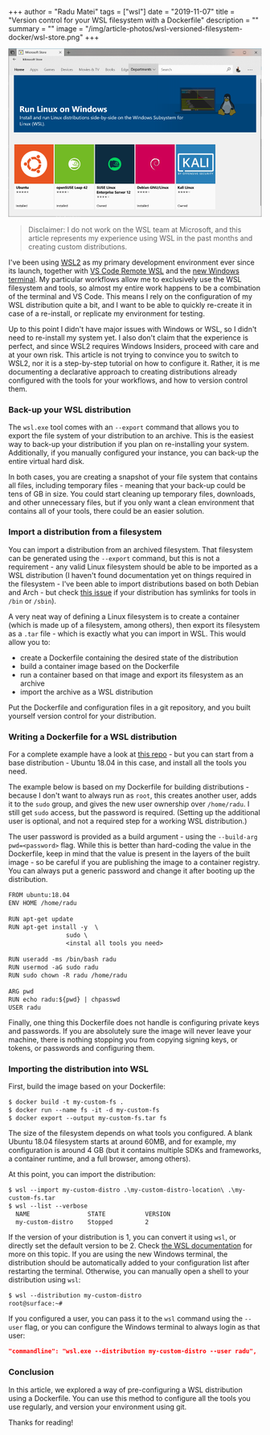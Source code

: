 +++
author = "Radu Matei"
tags = ["wsl"]
date = "2019-11-07"
title = "Version control for your WSL filesystem with a Dockerfile"
description = ""
summary = ""
image = "/img/article-photos/wsl-versioned-filesystem-docker/wsl-store.png"
+++

![](/img/article-photos/wsl-versioned-filesystem-docker/wsl-store.png)

> Disclaimer: I do not work on the WSL team at Microsoft, and this article represents my experience using WSL in the past months and creating custom distributions.

I've been using [WSL2][install-wsl2] as my primary development environment ever since its launch, together with [VS Code Remote WSL][remote-wsl] and the [new Windows terminal][terminal]. My particular workflows allow me to exclusively use the WSL filesystem and tools, so almost my entire work happens to be a combination of the terminal and VS Code. This means I rely on the configuration of my WSL distribution quite a bit, and I want to be able to quickly re-create it in case of a re-install, or replicate my environment for testing.

Up to this point I didn't have major issues with Windows or WSL, so I didn't need to re-install my system yet. I also don't claim that the experience is perfect, and since WSL2 requires Windows Insiders, proceed with care and at your own risk. This article is not trying to convince you to switch to WSL2, nor it is a step-by-step tutorial on how to configure it. Rather, it is me documenting a declarative approach to creating distributions already configured with the tools for your workflows, and how to version control them.

### Back-up your WSL distribution

The `wsl.exe` tool comes with an `--export` command that allows you to export the file system of your distribution to an archive. This is the easiest way to back-up your distribution if you plan on re-installing your system. Additionally, if you manually configured your instance, you can back-up the entire virtual hard disk.

In both cases, you are creating a snapshot of your file system that contains all files, including temporary files - meaning that your back-up could be tens of GB in size. You could start cleaning up temporary files, downloads, and other unnecessary files, but if you only want a clean environment that contains all of your tools, there could be an easier solution.

### Import a distribution from a filesystem

You can import a distribution from an archived filesystem. That filesystem can be generated using the `--export` command, but this is not a requirement - any valid Linux filesystem should be able to be imported as a WSL distribution (I haven't found documentation yet on things required in the filesystem - I've been able to import distributions based on both Debian and Arch - but check [this issue][wsl-symlink-issue] if your distribution has symlinks for tools in `/bin` or `/sbin`).

A very neat way of defining a Linux filesystem is to create a container (which is made up of a filesystem, among others), then export its filesystem as a `.tar` file - which is exactly what you can import in WSL. This would allow you to:

- create a Dockerfile containing the desired state of the distribution
- build a container image based on the Dockerfile
- run a container based on that image and export its filesystem as an archive
- import the archive as a WSL distribution

Put the Dockerfile and configuration files in a git repository, and you built yourself version control for your distribution.

### Writing a Dockerfile for a WSL distribution

For a complete example have a look at [this repo][dockerfile] - but you can start from a base distribution - Ubuntu 18.04 in this case, and install all the tools you need.

The example below is based on my Dockerfile for building distributions - because I don't want to always run as `root`, this creates another user, adds it to the `sudo` group, and gives the new user ownership over `/home/radu`. I still get `sudo` access, but the password is required. (Setting up the additional user is optional, and not a required step for a working WSL distribution.)

The user password is provided as a build argument - using the `--build-arg pwd=<password>` flag. While this is better than hard-coding the value in the Dockerfile, keep in mind that the value is present in the layers of the built image - so be careful if you are publishing the image to a container registry. You can always put a generic password and change it after booting up the distribution.

```
FROM ubuntu:18.04
ENV HOME /home/radu

RUN apt-get update
RUN apt-get install -y  \
                sudo \
                <instal all tools you need>

RUN useradd -ms /bin/bash radu
RUN usermod -aG sudo radu
RUN sudo chown -R radu /home/radu

ARG pwd
RUN echo radu:${pwd} | chpasswd
USER radu
```

Finally, one thing this Dockerfile does not handle is configuring private keys and passwords. If you are absolutely sure the image will never leave your machine, there is nothing stopping you from copying signing keys, or tokens, or passwords and configuring them.

### Importing the distribution into WSL

First, build the image based on your Dockerfile:

```shell
$ docker build -t my-custom-fs .
$ docker run --name fs -it -d my-custom-fs
$ docker export --output my-custom-fs.tar fs
```

The size of the filesystem depends on what tools you configured. A blank Ubuntu 18.04 filesystem starts at around 60MB, and for example, my configuration is around 4 GB (but it contains multiple SDKs and frameworks, a container runtime, and a full browser, among others).

At this point, you can import the distribution:

```shell
$ wsl --import my-custom-distro .\my-custom-distro-location\ .\my-custom-fs.tar
$ wsl --list --verbose
  NAME                STATE           VERSION
  my-custom-distro    Stopped         2
```

If the version of your distribution is 1, you can convert it using `wsl`, or directly set the default version to be 2. Check [the WSL documentation][set-default] for more on this topic.
If you are using the new Windows terminal, the distribution should be automatically added to your configuration list after restarting the terminal. Otherwise, you can manually open a shell to your distribution using `wsl`:

```shell
$ wsl --distribution my-custom-distro
root@surface:~#
```

If you configured a user, you can pass it to the `wsl` command using the `--user` flag, or you can configure the Windows terminal to always login as that user:

```json
"commandline": "wsl.exe --distribution my-custom-distro --user radu",
```

### Conclusion

In this article, we explored a way of pre-configuring a WSL distribution using a Dockerfile. You can use this method to configure all the tools you use regularly, and version your environment using git.

Thanks for reading!

[install-wsl2]: https://docs.microsoft.com/en-us/windows/wsl/wsl2-install
[terminal]: https://github.com/microsoft/terminal
[remote-wsl]: https://code.visualstudio.com/docs/remote/wsl
[backup-discussion]: https://github.com/microsoft/WSL/issues/2955
[export-article]: https://winaero.com/blog/export-import-wsl-linux-distro-windows-10/
[docker-export]: https://docs.docker.com/engine/reference/commandline/export/
[wsl-symlink-issue]: https://github.com/microsoft/WSL/issues/4371#issuecomment-521107556
[dockerfile]: https://github.com/radu-matei/dotfiles/blob/master/Dockerfile
[set-default]: https://docs.microsoft.com/en-us/windows/wsl/wsl2-install#set-a-distro-to-be-backed-by-wsl-2-using-the-command-line
